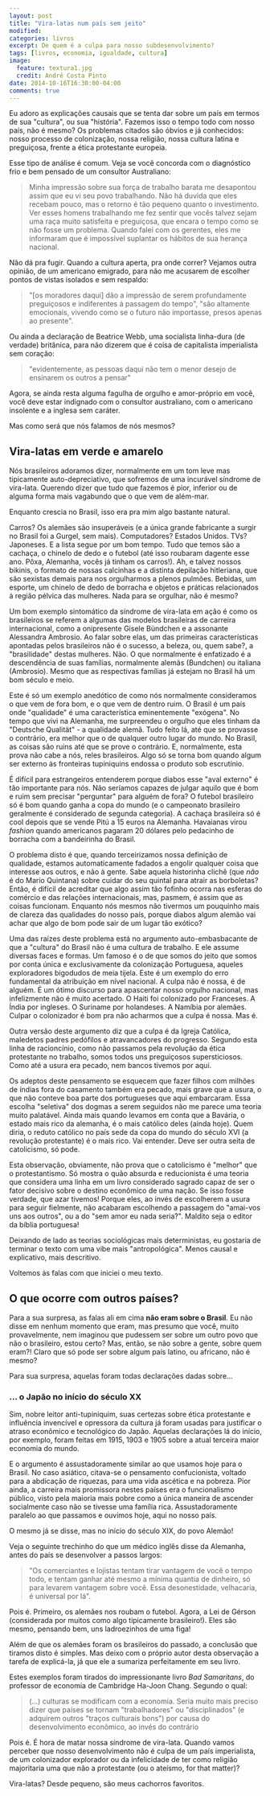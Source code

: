 ```yaml
---
layout: post
title: "Vira-latas num país sem jeito"
modified:
categories: livros 
excerpt: De quem é a culpa para nosso subdesenvolvimento?
tags: [livros, economia, igualdade, cultura]
image:
  feature: textura1.jpg
  credit: André Costa Pinto
date: 2014-10-16T16:30:00-04:00
comments: true
---
```


Eu adoro as explicações causais que se tenta dar sobre um país em termos de sua "cultura", ou sua "história". Fazemos isso o tempo todo com nosso país, não é mesmo? Os problemas citados são óbvios e já conhecidos: nosso processo de colonização, nossa religião, nossa cultura latina e preguiçosa, frente a ética protestante europeia.

Esse tipo de análise é comum. Veja se você concorda com o diagnóstico frio e bem pensado de um consultor Australiano:

> Minha impressão sobre sua força de trabalho barata me desapontou assim que eu vi seu povo trabalhando. Não há duvida que eles recebam pouco, mas o retorno é tão pequeno quanto o investimento. Ver esses homens trabalhando me fez sentir que vocês talvez sejam uma raça muito satisfeita e preguiçosa, que encara o tempo como se não fosse um problema. Quando falei com os gerentes, eles me informaram que é impossível suplantar os hábitos de sua herança nacional.

Não dá pra fugir. Quando a cultura aperta, pra onde correr? Vejamos outra opinião, de um americano emigrado, para não me acusarem de escolher pontos de vistas isolados e sem respaldo:

> "[os moradores daqui] dão a impressão de serem profundamente preguiçosos e indiferentes ȧ passagem do tempo", "são altamente emocionais, vivendo como se o futuro não importasse, presos apenas ao presente".

Ou ainda a declaração de Beatrice Webb, uma socialista linha-dura (de verdade) britânica, para não dizerem que é coisa de capitalista imperialista sem coração:

> "evidentemente, as pessoas daqui não tem o menor desejo de ensinarem os outros a pensar"

Agora, se ainda resta alguma fagulha de orgulho e amor-próprio em você, você deve estar indignado com o consultor australiano, com o americano insolente e a inglesa sem caráter. 

Mas como será que nós falamos de nós mesmos?

## Vira-latas em verde e amarelo

Nós brasileiros adoramos dizer, normalmente em um tom leve mas tipicamente auto-depreciativo, que sofremos de uma incurável síndrome de vira-lata. Querendo dizer que tudo que fazemos é pior, inferior ou de alguma forma mais vagabundo que o que vem de além-mar.

Enquanto crescia no Brasil, isso era pra mim algo bastante natural.

Carros? Os alemães são insuperáveis (e a única grande fabricante a surgir no Brasil foi a Gurgel, sem mais). Computadores? Estados Unidos. TVs? Japoneses. E a lista segue por um bom tempo. Tudo que temos são a cachaça, o chinelo de dedo e o futebol (até isso roubaram dagente esse ano. Pôxa, Alemanha, vocês já tinham os carros!). Ah, e talvez nossos bikinis, o formato de nossas calcinhas e a distinta depilação hitleriana, que são sexistas demais para nos orgulharmos a plenos pulmões. Bebidas, um esporte, um chinelo de dedo de borracha e objetos e práticas relacionados ȧ região pélvica das mulheres. Nada para se orgulhar, não é mesmo?

Um bom exemplo sintomático da síndrome de vira-lata em ação é como os brasileiros se referem a algumas das modelos brasileiras de carreira internacional, como a onipresente Gisele Bündchen e a assonante Alessandra Ambrosio.  Ao falar sobre elas, um das primeiras características apontadas pelos brasileiros não é o sucesso, a beleza, ou, quem sabe?, a "brasilidade" destas mulheres. Não. O que normalmente é enfatizado é a descendência de suas famílias, normalmente alemãs (Bundchen) ou italiana (Ambrosio). Mesmo que as respectivas famílias já estejam no Brasil há um bom século e meio.

Este é só um exemplo anedótico de como nós normalmente consideramos o que vem de fora bom, e o que vem de dentro ruim. O Brasil é um país onde "qualidade" é uma característica eminentemente "exógena". No tempo que vivi na Alemanha, me surpreendeu o orgulho que eles tinham da "Deutsche Qualität" - a qualidade alemã. Tudo feito lá, até que se provasse o contrário, era melhor que o de qualquer outro lugar do mundo. No Brasil, as coisas são ruins até que se prove o contrário. E, normalmente, esta prova não cabe a nós, reles brasileiros. Algo só se torna bom quando algum ser externo ȧs fronteiras tupiniquins endossa o produto sob escrutínio.

É difícil para estrangeiros entenderem porque diabos esse "aval externo" é tão importante para nós. Não seríamos capazes de julgar aquilo que é bom e ruim sem precisar "perguntar" para alguém de fora? O futebol brasileiro só é bom quando ganha a copa do mundo (e o campeonato brasileiro geralmente é considerado de segunda categoria). A cachaça brasileira só é cool depois que se vende Pitú a 15 euros na Alemanha. Havaianas virou *fashion* quando americanos pagaram 20 dólares pelo pedacinho de borracha com a bandeirinha do Brasil.

O problema disto é que, quando terceirizamos nossa definição de qualidade, estamos automaticamente fadados a engolir qualquer coisa que interesse aos outros, e não ȧ gente. Sabe aquela historinha clichê (que *não* é do Mario Quintana) sobre cuidar do seu quintal para atrair as borboletas? Então, é difícil de acreditar que algo assim tão fofinho ocorra nas esferas do comércio e das relações internacionais, mas, pasmem, é assim que as coisas funcionam. Enquanto nós mesmos não tivermos um pouquinho mais de clareza das qualidades do nosso país, porque diabos algum alemão vai achar que algo de bom pode sair de um lugar tão exótico?

Uma das raízes deste problema está no argumento auto-embasbacante de que a "cultura" do Brasil não é uma cultura de trabalho. E ele assume diversas faces e formas. Um famoso é o de que somos do jeito que somos por conta única e exclusivamente da colonização Portuguesa, aqueles exploradores bigodudos de meia tijela. Este é um exemplo do erro fundamental da atribuição em nível nacional. A culpa não é nossa, é de alguém. É um ótimo discurso para apascentar nosso orgulho nacional, mas infelizmente não é muito acertado. O Haiti foi colonizado por Franceses. A Índia por ingleses. O Suriname por holandeses. A Namíbia por alemães. Culpar o colonizador é bom pra não acharmos que a culpa é nossa. Mas é.

Outra versão deste argumento diz que a culpa é da Igreja Católica, maledetos padres pedófilos e atravancadores do progresso. Segundo esta linha de racioncínio, como não passamos pela revolução da ética protestante no trabalho, somos todos uns preguiçosos supersticiosos. Como até a usura era pecado, nem bancos tivemos por aqui.

Os adeptos deste pensamento se esquecem que fazer filhos com milhões de índias fora do casamento também era pecado, mais grave que a usura, o que não conteve boa parte dos portugueses que aqui embarcaram. Essa escolha "seletiva" dos dogmas a serem seguidos não me parece uma teoria muito palatável. Ainda mais quando levamos em conta que a Bavária, o estado mais rico da alemanha, é o mais católico deles (ainda hoje). Quem diria, o reduto católico no país sede da copa do mundo do século XVI (a revolução protestante) é o mais rico. Vai entender. Deve ser outra seita de catolicismo, só pode. 

Esta observação, obviamente, não prova que o catolicismo é "melhor" que o protestantismo. Só mostra o quão absurda e reducionista é uma teoria que considera uma linha em um livro considerado sagrado capaz de ser o fator decisivo sobre o destino econômico de uma nação. Se isso fosse verdade, que azar tivemos! Porque eles, ao invés de escolherem a usura para seguir fielmente, não acabaram escolhendo a passagem do "amai-vos uns aos outros", ou a do "sem amor eu nada seria?". Maldito seja o editor da bíblia portuguesa!

Deixando de lado as teorias sociológicas mais deterministas, eu gostaria de terminar o texto com uma vibe mais "antropológica". Menos causal e explicativo, mais descritivo.

Voltemos ȧs falas com que iniciei o meu texto.

## O que ocorre com outros países?

Para a sua surpresa, as falas ali em cima **não eram sobre o Brasil**. Eu não disse em nenhum momento que eram, mas presumo que você, muito provavelmente, nem imaginou que pudessem ser sobre um outro povo que não o brasileiro, estou certo? Mas, então, se não sobre a gente, sobre quem eram?! Claro que só pode ser sobre algum país latino, ou africano, não é mesmo?

Para sua surpresa, aquelas foram todas declarações dadas sobre...

### ... o Japão no início do século XX

Sim, nobre leitor anti-tupiniquim, suas certezas sobre ética protestante e influência invencível e opressora da cultura já foram usadas para justificar o atraso econômico e tecnológico do Japão. Aquelas declarações lá do início, por exemplo, foram feitas em 1915, 1903 e 1905 sobre a atual terceira maior economia do mundo.

E o argumento é assustadoramente similar ao que usamos hoje para o Brasil. No caso asiático, citava-se o pensamento confucionista, voltado para a abdicação de riquezas, para uma vida ascética e na pobreza. Pior ainda, a carreira mais promissora nestes países era o funcionalismo público, visto pela maioria mais pobre como a única maneira de ascender socialmente caso não se tivesse uma família rica. Assustadoramente paralelo ao que passamos e ouvimos hoje, aqui no nosso país.

O mesmo já se disse, mas no início do século XIX, do povo Alemão!

Veja o seguinte trechinho do que um médico inglês disse da Alemanha, antes do país se desenvolver a passos largos:

> "Os comerciantes e lojistas tentam tirar vantagem de você o tempo todo, e tentam ganhar até mesmo a mínima quantia de dinheiro, só para levarem vantagem sobre você. Essa desonestidade, velhacaria, é universal por lá".

Pois é. Primeiro, os alemães nos roubam o futebol. Agora, a Lei de Gérson (considerada por muitos como algo tipicamente brasileiro!). Eles são mesmo, pensando bem, uns ladroezinhos de uma figa!

Além de que os alemães foram os brasileiros do passado, a conclusão que tiramos disto é simples. Mas deixo com o próprio autor desta observação a tarefa de explicá-la, já que ele a sumariza perfeitamente em seu livro.

Estes exemplos foram tirados do impressionante livro *Bad Samaritans*, do professor de economia de Cambridge Ha-Joon Chang. Segundo o qual:

> (...) culturas se modificam com a economia. Seria muito mais preciso dizer que países se tornam "trabalhadores" ou "disciplinados" (e adquirem outros "traços culturais bons") por causa do desenvolvimento econômico, ao invés do contrário

Pois é. É hora de matar nossa síndrome de vira-lata. Quando vamos perceber que nosso desenvolvimento não é culpa de um país imperialista, de um colonizador explorador ou da infelicidade de ter como religião majoritaria uma que não a protestante (ou o ateísmo, for that matter)?

Vira-latas? Desde pequeno, são meus cachorros favoritos.
